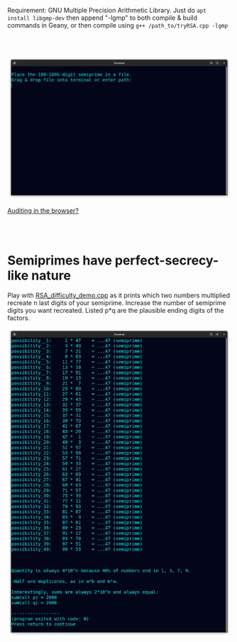 <!--
Attempt factorization of 100-100k-digit semiprimes used in
cryptography. Curated for hands-free distributed effort.
-->



Requirement: GNU Multiple Precision Arithmetic Library.
Just do ```apt install libgmp-dev``` then append "-lgmp" to both compile & build
commands in Geany, or then compile using ```g++ /path_to/tryRSA.cpp -lgmp```

<br>
<br>

<p align="center">
  <img src="https://raw.githubusercontent.com/compromise-evident/tryRSA/main/Other/Terminal_28e98225f8fb1a15978bbd3db90098b85eb7115d5bd53a10ba22b372f01dfe9e.png">
</p>

[Auditing in the browser?](https://coliru.stacked-crooked.com/a/ed4fcd0c40158487)

<br>
<br>

# Semiprimes have perfect-secrecy-like nature

Play with [RSA_difficulty_demo.cpp](https://github.com/compromise-evident/tryRSA/blob/main/Other/Factorization_theory/RSA_difficulty_demo.cpp#L33)
as it prints which two numbers multiplied recreate n last digits of your semiprime.
Increase the number of semiprime digits you want recreated. Listed p*q
are the plausible ending digits of the factors.

<p align="center">
  <img src="https://raw.githubusercontent.com/compromise-evident/tryRSA/main/Other/Factorization_theory/Terminal_a0f8d87dcaa7faa13a8066d6749b5dfc8758ce90d017e94fc0b52237a5719c1e.png">
</p>
